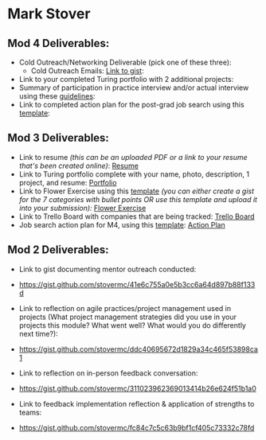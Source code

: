 # Mark Stover

## Mod 4 Deliverables:
* Cold Outreach/Networking Deliverable (pick one of these three):
    * Cold Outreach Emails: [Link to gist](https://gist.github.com/stovermc/4ed08338561e5d29f2cc7dbcb6998d25): 
* Link to your completed Turing portfolio with 2 additional projects: 
* Summary of participation in practice interview and/or actual interview using these [guidelines](https://github.com/turingschool/career-development-curriculum/blob/master/module_four/interview_practice_reflection_guidelines.md):
* Link to completed action plan for the post-grad job search using this [template](https://github.com/turingschool/career-development-curriculum/blob/master/module_four/post_grad_plan.md): 

## Mod 3 Deliverables:

* Link to resume *(this can be an uploaded PDF or a link to your resume that's been created online)*:
[Resume](https://resume.creddle.io/resume/bq9hc7cmlx8)
* Link to Turing portfolio complete with your name, photo, description, 1 project, and resume:
[Portfolio](https://www.turing.io/alumni/mark-stover)
* Link to Flower Exercise using this [template](https://github.com/turingschool/career-development-curriculum/blob/master/files/Career%20Unit%20-%20The%20Flower%20Diagram.pdf) *(you can either create a gist for the 7 categories with bullet points OR use this template and upload it into your submission):*
[Flower Exercise](https://gist.github.com/stovermc/24af4ec29d0e816f50a167b6f5ab7e49)
* Link to Trello Board with companies that are being tracked: 
[Trello Board](https://trello.com/b/fQkJpaFD/mark-stover-job-search)
* Job search action plan for M4, using this [template](https://github.com/turingschool/career-development-curriculum/blob/master/module_three/mod_4_action_plan_template.md):
[Action Plan](https://gist.github.com/stovermc/1bee7643172f2f57a78afeae44dc5446)

## Mod 2 Deliverables:
* Link to gist documenting mentor outreach conducted:

* https://gist.github.com/stovermc/41e6c755a0e5b3cc6a64d897b88f133d



* Link to reflection on agile practices/project management used in projects (What project management strategies did you use in your projects this module? What went well? What would you do differently next time?):

* https://gist.github.com/stovermc/ddc40695672d1829a34c465f53898ca1

* Link to reflection on in-person feedback conversation:

* https://gist.github.com/stovermc/311023962369013414b26e624f51b1a0

* Link to feedback implementation reflection & application of strengths to teams:

* https://gist.github.com/stovermc/fc84c7c5c63b9bf1cf405c73332c78fd
